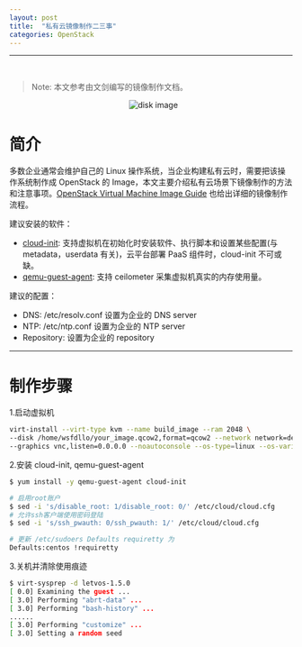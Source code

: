 ```yaml
---
layout: post
title:  "私有云镜像制作二三事"
categories: OpenStack
---
```


------------
&nbsp;&nbsp;&nbsp;

> Note: 本文参考由文剑编写的镜像制作文档。

&nbsp;&nbsp;&nbsp;&nbsp;&nbsp;&nbsp;&nbsp;&nbsp;&nbsp;&nbsp;&nbsp;&nbsp;&nbsp;&nbsp;&nbsp;&nbsp;&nbsp;&nbsp;&nbsp;&nbsp;&nbsp;&nbsp;&nbsp;&nbsp;&nbsp;&nbsp;&nbsp;&nbsp;&nbsp;&nbsp;&nbsp;&nbsp;&nbsp;&nbsp;&nbsp;&nbsp;&nbsp;&nbsp;&nbsp;&nbsp;&nbsp;&nbsp;&nbsp;&nbsp;&nbsp;&nbsp;&nbsp;&nbsp;&nbsp;&nbsp;&nbsp;&nbsp;&nbsp;&nbsp;![disk image](http://7xp2eu.com1.z0.glb.clouddn.com/builddiskimage.png)

# 简介

多数企业通常会维护自己的 Linux 操作系统，当企业构建私有云时，需要把该操作系统制作成 OpenStack 的 Image，本文主要介绍私有云场景下镜像制作的方法和注意事项。[OpenStack Virtual Machine Image Guide](http://docs.openstack.org/image-guide/) 也给出详细的镜像制作流程。

建议安装的软件：

- [cloud-init](https://cloudinit.readthedocs.org/en/latest/): 支持虚拟机在初始化时安装软件、执行脚本和设置某些配置(与 metadata，userdata 有关)，云平台部署 PaaS 组件时，cloud-init 不可或缺。
- [qemu-guest-agent](http://wiki.qemu.org/Features/QAPI/GuestAgent): 支持 ceilometer 采集虚拟机真实的内存使用量。

建议的配置：

- DNS: /etc/resolv.conf 设置为企业的 DNS server
- NTP: /etc/ntp.conf 设置为企业的 NTP server 
- Repository: 设置为企业的 repository

-------------

# 制作步骤

1.启动虚拟机

~~~ bash
virt-install --virt-type kvm --name build_image --ram 2048 \--disk /home/wsfdllo/your_image.qcow2,format=qcow2 --network network=default \ --graphics vnc,listen=0.0.0.0 --noautoconsole --os-type=linux --os-variant=rhel6 --import
~~~

2.安装 cloud-init, qemu-guest-agent

~~~ bash
$ yum install -y qemu-guest-agent cloud-init
# 启用root账户$ sed -i 's/disable_root: 1/disable_root: 0/' /etc/cloud/cloud.cfg# 允许ssh客户端使用密码登陆$ sed -i 's/ssh_pwauth: 0/ssh_pwauth: 1/' /etc/cloud/cloud.cfg# 更新 /etc/sudoers Defaults requiretty 为
Defaults:centos !requiretty
~~~

3.关机并清除使用痕迹

~~~ bash
$ virt-sysprep -d letvos-1.5.0
[ 0.0] Examining the guest ...[ 3.0] Performing "abrt-data" ...[ 3.0] Performing "bash-history" .........[ 3.0] Performing "customize" ...[ 3.0] Setting a random seed
~~~





